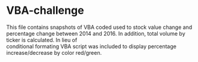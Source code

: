 # VBA-challenge
This file contains snapshots of VBA coded used to stock value change and percentage change between 2014 and 2016.  In addition, total volume by ticker is calculated.  In lieu of \
conditional formating VBA script was included to display percentage increase/decrease by color red/green.
